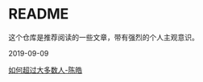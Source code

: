 # README

这个仓库是推荐阅读的一些文章，带有强烈的个人主观意识。

2019-09-09

[如何超过大多数人-陈皓](https://coolshell.cn/articles/19464.html)
